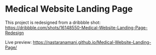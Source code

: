 # Medical Website Landing Page
This project is redesigned from a dribbble shot: https://dribbble.com/shots/16148550-Medical-Website-Landing-Page-Redesign

Live preview: https://nastaranamani.github.io/Medical-Website-Landing-Page/
